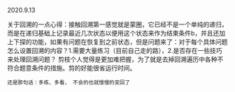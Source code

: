 2020.9.13

关于回溯的一点心得：接触回溯第一感觉就是蒙圈，它已经不是一个单纯的递归，而是在递归基础上记录最近几次状态以便用这个状态来作为结束条件b，并且还加上下探的功能，如果有问题在恢复到之前状态，但是问题来了：对于每个具体问题怎么设置回溯的内容？1.需要大量练习（目前自己走的路），2.是否存在一些技巧来处理回溯问题？
    剪枝个人觉得是更加难把握，为了就是去掉回溯遍历中各种不符合题意条件的措施。剪的好能很省运行时间。
    
    还是那句话：多练、多看， 不会的也就慢慢的变回了
